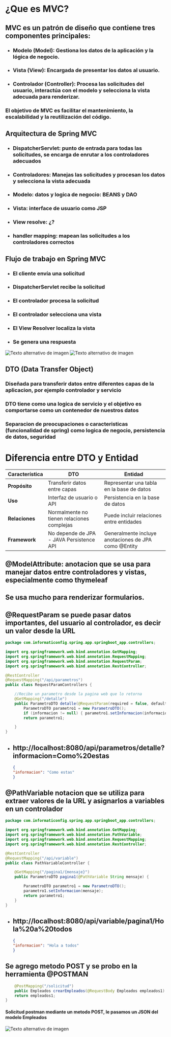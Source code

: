 # ¿Que es MVC?
## MVC es un patrón de diseño que contiene tres componentes principales:

- ### Modelo (Model): Gestiona los datos de la aplicación y la lógica de negocio.
- ### Vista (View): Encargada de presentar los datos al usuario.
- ### Controlador (Controller): Procesa las solicitudes del usuario, interactúa con el modelo y selecciona la vista adecuada para renderizar.

### El objetivo de MVC es facilitar el mantenimiento, la escalabilidad y la reutilización del código.

## Arquitectura de Spring MVC
- ### DispatcherServlet: punto de entrada para todas las solicitudes, se encarga de enrutar a los controladores adecuados
- ### Controladores: Manejas las solicitudes y procesan los datos y selecciona la vista adecuada
- ### Modelo: datos y logica de negocio: BEANS y DAO
- ### Vista: interface de usuario como JSP
- ### View resolve: ¿?
- ### handler mapping: mapean las solicitudes a los controladores correctos

## Flujo de trabajo en Spring MVC
- ### El cliente envía una solicitud
- ### DispatcherServlet recibe la solicitud
- ### El controlador procesa la solicitud
- ### El controlador selecciona una vista
- ### El View Resolver localiza la vista
- ### Se genera una respuesta

![Texto alternativo de imagen](img/mvc.png)
![Texto alternativo de imagen](img/apirest.png)

## DTO (Data Transfer Object)
### Diseñada para transferir datos entre diferentes capas de la aplicacion, por ejemplo controlador y servicio
### DTO tiene como una logica de servicio y el objetivo es comportarse como un contenedor de nuestros datos
### Separacion de preocupaciones o caracteristicas (funcionalidad de spring) como logica de negocio, persistencia de datos, seguridad

# Diferencia entre DTO y Entidad

| Característica | DTO                                        | Entidad |
|----------------|--------------------------------------------|---------|
| **Propósito** | Transferir datos entre capas               | Representar una tabla en la base de datos |
| **Uso** | Interfaz de usuario o API                  | Persistencia en la base de datos |
| **Relaciones** | Normalmente no tienen relaciones complejas | Puede incluir relaciones entre entidades |
| **Framework** | No depende de JPA - JAVA Persistence API   | Generalmente incluye anotaciones de JPA como @Entity |


## @ModelAttribute: anotacion que se usa para manejar datos entre controladores y vistas, especialmente como thymeleaf
## Se usa mucho para renderizar formularios.

## @RequestParam se puede pasar datos importantes, del usuario al controlador, es decir un valor desde la URL

```java
package com.informaticonfig.spring.app.springboot_app.controllers;

import org.springframework.web.bind.annotation.GetMapping;
import org.springframework.web.bind.annotation.RequestMapping;
import org.springframework.web.bind.annotation.RequestParam;
import org.springframework.web.bind.annotation.RestController;

@RestController
@RequestMapping("/api/parametros")
public class RequestParamControllers {

    //Recibe un parametro desde la pagina web que lo retorna
    @GetMapping("/detalle")
    public ParametroDTO detalle(@RequestParam(required = false, defaultValue = "Hola") String informacion) {
        ParametroDTO parametro1 = new ParametroDTO();
        if (informacion != null) { parametro1.setInformacion(informacion); }
        return parametro1;

    }
}
```
- ## http://localhost:8080/api/parametros/detalle?informacion=Como%20estas

    ```json
    {
    "informacion": "Como estas"
    }
    ```
  
## @PathVariable notacion que se utiliza para extraer valores de la URL y asignarlos a variables en un controlador
```java
package com.informaticonfig.spring.app.springboot_app.controllers;

import org.springframework.web.bind.annotation.GetMapping;
import org.springframework.web.bind.annotation.PathVariable;
import org.springframework.web.bind.annotation.RequestMapping;
import org.springframework.web.bind.annotation.RestController;

@RestController
@RequestMapping("/api/variable")
public class PathVariableController {

    @GetMapping("/pagina1/{mensaje}")
    public ParametroDTO pagina1(@PathVariable String mensaje) {

        ParametroDTO parametro1 = new ParametroDTO();
        parametro1.setInformacion(mensaje);
        return parametro1;
    }
}
```

- ## http://localhost:8080/api/variable/pagina1/Hola%20a%20todos

    ```json
    {
    "informacion": "Hola a todos"
  }
    ```

## Se agrego metodo POST y se probo en la herramienta @POSTMAN

```java
    @PostMapping("/solicitud")
    public Empleados crearEmpleados(@RequestBody Empleados empleados1) {
    return empleados1;
}
```
#### Solicitud postman mediante un metodo POST, le pasamos un JSON del modelo Empleados
![Texto alternativo de imagen](img/postman.png)

